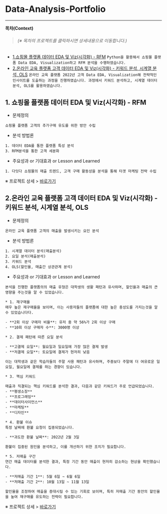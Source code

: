 # Data-Analysis-Portfolio

----
**목차(Context)**
> <h6>(※ 목차의 프로젝트를 클릭하시면 상세내용으로 이동합니다.)</h6>

* [1.쇼핑몰 플랫폼 데이터 EDA 및 Viz(시각화) - RFM](https://github.com/99echoo/Data-Analysis-Portfolio/tree/main/%EB%A7%88%EC%BC%80%ED%8C%85%20%EB%8D%B0%EC%9D%B4%ED%84%B0%20%EB%B6%84%EC%84%9D%202024.04.11)
```Python을 활용해서 쇼핑몰 플랫폼 Data EDA, Visualization하고 RFM 분석을 수행하였습니다.```
* [2.온라인 교육 플랫폼 고객 데이터 EDA 및 Viz(시각화) - 키워드 분석, 시계열 분석, OLS](https://github.com/99echoo/Data-Analysis-Portfolio/tree/main/%EB%A7%88%EC%BC%80%ED%8C%85%20%EB%8D%B0%EC%9D%B4%ED%84%B0%20%EB%B6%84%EC%84%9D%202024.04.19)
```온라인 교육 플랫폼 2022년 고객 Data EDA, Visualization해 전략적인 인사이트를 도출하는 과정을 진행하였습니다. 과정에서 키워드 분석하고, 시계열 데이터 분석, OLS를 활용하였습니다.```  

## 1. 쇼핑몰 플랫폼 데이터 EDA 및 Viz(시각화) - RFM

* 문제정의  
```
쇼핑몰 플랫폼 고객의 추가구매 유도를 위한 방안 수립
```  
* 분석 방법론
```
1. 데이터 EDA를 통한 플랫폼 특성 분석
3. RFM분석을 통한 고객 세분화
```
* 주요성과 or 기대효과 or Lesson and Learned  
```
1. 다잇다 쇼핑몰의 매출 트렌드, 고객 구매 활동성을 분석을 통해 타겟 마케팅 전략 수립 
```

※ 프로젝트 상세 > [바로가기](https://github.com/99echoo/Data-Analysis-Portfolio/tree/main/%EB%A7%88%EC%BC%80%ED%8C%85%20%EB%8D%B0%EC%9D%B4%ED%84%B0%20%EB%B6%84%EC%84%9D%202024.04.11)  

## 2.온라인 교육 플랫폼 고객 데이터 EDA 및 Viz(시각화) - 키워드 분석, 시계열 분석, OLS

* 문제정의  
```
온라인 교육 플랫폼 고객의 매출을 발생시키는 요인 분석 
```  
* 분석 방법론
```
1. 시계열 데이터 분석(매출분석)
2. 요일 분석(매출분석)
3. 키워드 분석
4. OLS(할인율, 매출간 상관관계 분석)
```
* 주요성과 or 기대효과 or Lesson and Learned  
```
본석을 진행한 플랫폼의의 매출 유형은 대학생의 생활 패턴과 유사하며, 할인율과 매출의 큰 영향을 주는것을 알 수 있었습니다.

* 1. 재구매율
매우 높은 재구매율을 보이며, 이는 사용자들의 플랫폼에 대한 높은 충성도를 가지는것을 알 수 있었습니다다.

- **2회 이상 구매자 비율**: 유저 중 약 56%가 2회 이상 구매
- **10회 이상 구매자 수**: 3000명 이상

* 2. 결제 패턴에 따른 요일 분석

- **고결제 요일**: 월요일과 일요일에 가장 많은 결제 발생
- **저결제 요일**: 토요일에 결제가 현저히 낮음

이는 대학생과 같은 학습자들의 주말 사용 패턴과 유사하며, 주중보다 주말에 더 여유로운 일요일, 월요일에 결제를 하는 경향이 있습니다.

* 3. 핵심 키워드

매출과 직결되는 핵심 키워드를 분석한 결과, 다음과 같은 키워드가 주로 언급되었습니다.
- **평생소장**
- **프로그래밍**
- **데이터사이언스**
- **마케팅**
- **디자인**

* 4. 환불 이슈
특정 날짜에 환불 요청이 집중되었습니다.

- **과도한 환불 날짜**: 2022년 2월 3일

환불이 집중된 원인을 분석하고, 이를 개선하기 위한 조치가 필요합니다.

* 5. 저매출 구간
연간 매출 데이터를 분석한 결과, 특정 기간 동안 매출이 현저히 감소하는 현상을 확인했습니다.

- **저매출 기간 1**: 5월 6일 ~ 6월 6일
- **저매출 기간 2**: 10월 13일 ~ 11월 13일

할인율을 조정하여 매출을 증대시킬 수 있는 기회로 보이며, 특히 저매출 기간 동안의 할인율을 높여 재구매를 유도하는 전략이 필요합니다.
```

※ 프로젝트 상세 > [바로가기](https://github.com/99echoo/Data-Analysis-Portfolio/tree/main/%EB%A7%88%EC%BC%80%ED%8C%85%20%EB%8D%B0%EC%9D%B4%ED%84%B0%20%EB%B6%84%EC%84%9D%202024.04.19)  


